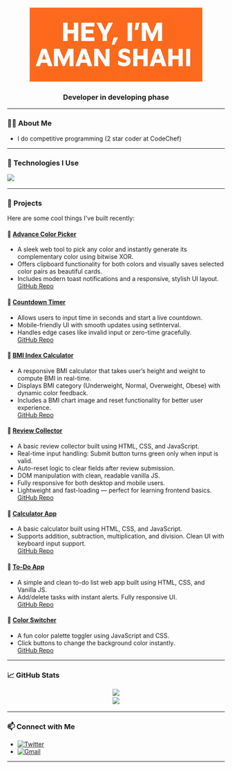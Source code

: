 <!-- Banner Title with Orange Background -->
<p align="center">
  <img src="https://raw.githubusercontent.com/aman-shahi-dev/aman-shahi-dev/main/me-1.jpg" alt="Aman Shahi Banner" width=400/>
</p>


<h3 align="center">Developer in developing phase</h3>

---

### 🧑‍💻 About Me

- I do competitive programming (2 star coder at CodeChef)

---

### 🔧 Technologies I Use

<p align="left">
  <img src="https://skillicons.dev/icons?i=html,css,js,react,nodejs,cpp,github,git" />
</p>

---

### 📁 Projects

Here are some cool things I've built recently:

#### 🔹 [Advance Color Picker](https://aman-shahi-dev.github.io/advance-color-picker/)
- A sleek web tool to pick any color and instantly generate its complementary color using bitwise XOR.
- Offers clipboard functionality for both colors and visually saves selected color pairs as beautiful cards.
- Includes modern toast notifications and a responsive, stylish UI layout.<br>[GitHub Repo](https://github.com/aman-shahi-dev/advance-color-picker)

#### 🔹 [Countdown Timer](https://aman-shahi-dev.github.io/countdown-timer/)
- Allows users to input time in seconds and start a live countdown.
- Mobile-friendly UI with smooth updates using setInterval.
- Handles edge cases like invalid input or zero-time gracefully.<br>[GitHub Repo](https://github.com/aman-shahi-dev/countdown-timer)


#### 🔹 [BMI Index Calculator](https://aman-shahi-dev.github.io/bmi-index-calculator-responsive/)
- A responsive BMI calculator that takes user’s height and weight to compute BMI in real-time.
- Displays BMI category (Underweight, Normal, Overweight, Obese) with dynamic color feedback.
- Includes a BMI chart image and reset functionality for better user experience.<br>[GitHub Repo](https://github.com/aman-shahi-dev/bmi-index-calculator-responsive)


#### 🔹 [Review Collector](https://aman-shahi-dev.github.io/review-collector/)
- A basic review collector built using HTML, CSS, and JavaScript.
- Real-time input handling: Submit button turns green only when input is valid.
- Auto-reset logic to clear fields after review submission.
- DOM manipulation with clean, readable vanilla JS.
- Fully responsive for both desktop and mobile users.
- Lightweight and fast-loading — perfect for learning frontend basics.<br>[GitHub Repo](https://github.com/aman-shahi-dev/review-collector)


#### 🔹 [Calculator App](https://aman-shahi-dev.github.io/calculator-using-JS/)
- A basic calculator built using HTML, CSS, and JavaScript.  
- Supports addition, subtraction, multiplication, and division. Clean UI with keyboard input support.<br>[GitHub Repo](https://github.com/aman-shahi-dev/calculator-using-JS)


#### 🔹 [To-Do App](https://aman-shahi-dev.github.io/todo-app/)
- A simple and clean to-do list web app built using HTML, CSS, and Vanilla JS.  
- Add/delete tasks with instant alerts. Fully responsive UI.<br>[GitHub Repo](https://github.com/aman-shahi-dev/todo-app)

#### 🔹 [Color Switcher](https://aman-shahi-dev.github.io/Color-Switcher/)
- A fun color palette toggler using JavaScript and CSS.  
- Click buttons to change the background color instantly.<br>[GitHub Repo](https://github.com/aman-shahi-dev/Color-Switcher)

---


### 📈 GitHub Stats

<p align="center">
  <img src="https://github-readme-stats.vercel.app/api?username=aman-shahi-dev&show_icons=true&theme=tokyonight" />
  <br />
  <img src="https://github-readme-streak-stats.herokuapp.com/?user=aman-shahi-dev&theme=tokyonight" />
</p>

---

### 📫 Connect with Me

- [![Twitter](https://img.shields.io/badge/Twitter-@amanshahidev-1DA1F2?style=flat&logo=twitter&logoColor=white)](https://twitter.com/amanshahidev)
- [![Gmail](https://img.shields.io/badge/Email-amanshahidev@gmail.com-D14836?style=flat&logo=gmail&logoColor=white)](mailto:amanshahidev@gmail.com)

---
